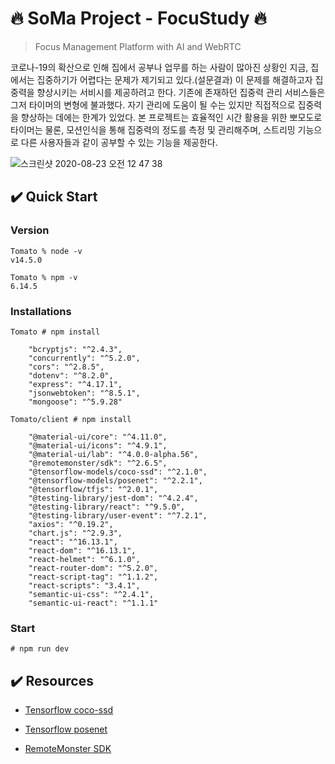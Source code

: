 # 🔥 SoMa Project - FocuStudy 🔥

> Focus Management Platform with AI and WebRTC 

코로나-19의 확산으로 인해 집에서 공부나 업무를 하는 사람이 많아진 상황인 지금, 집에서는 집중하기가 어렵다는 문제가 제기되고 있다.(설문결과) 이 문제를 해결하고자 집중력을 향상시키는 서비시를 제공하려고 한다. 기존에 존재하던 집중력 관리 서비스들은 그저 타이머의 변형에 불과했다. 자기 관리에 도움이 될 수는 있지만 직접적으로 집중력을 향상하는 데에는 한계가 있었다. 본 프로젝트는 효율적인 시간 활용을 위한 뽀모도로 타이머는 물론, 모션인식을 통해 집중력의 정도를 측정 및 관리해주며, 스트리밍 기능으로 다른 사용자들과 같이 공부할 수 있는 기능을 제공한다.



![스크린샷 2020-08-23 오전 12 47 38](https://user-images.githubusercontent.com/46708207/90960107-551a1e80-e4da-11ea-91fe-75c69f69eae3.png)



## ✔️ Quick Start

### Version
```
Tomato % node -v                   
v14.5.0

Tomato % npm -v
6.14.5
```

### Installations

```
Tomato # npm install

    "bcryptjs": "^2.4.3",
    "concurrently": "^5.2.0",
    "cors": "^2.8.5",
    "dotenv": "^8.2.0",
    "express": "^4.17.1",
    "jsonwebtoken": "^8.5.1",
    "mongoose": "^5.9.28"

Tomato/client # npm install

    "@material-ui/core": "^4.11.0",
    "@material-ui/icons": "^4.9.1",
    "@material-ui/lab": "^4.0.0-alpha.56",
    "@remotemonster/sdk": "^2.6.5",
    "@tensorflow-models/coco-ssd": "^2.1.0",
    "@tensorflow-models/posenet": "^2.2.1",
    "@tensorflow/tfjs": "^2.0.1",
    "@testing-library/jest-dom": "^4.2.4",
    "@testing-library/react": "^9.5.0",
    "@testing-library/user-event": "^7.2.1",
    "axios": "^0.19.2",
    "chart.js": "^2.9.3",
    "react": "^16.13.1",
    "react-dom": "^16.13.1",
    "react-helmet": "^6.1.0",
    "react-router-dom": "^5.2.0",
    "react-script-tag": "^1.1.2",
    "react-scripts": "3.4.1",
    "semantic-ui-css": "^2.4.1",
    "semantic-ui-react": "^1.1.1"
```

### Start
```
# npm run dev
```

## ✔️ Resources

* [Tensorflow coco-ssd](https://github.com/tensorflow/tfjs-models/tree/master/coco-ssd)

* [Tensorflow posenet](https://github.com/tensorflow/tfjs-models/tree/master/posenet)
* [RemoteMonster SDK](https://remotemonster.com/)